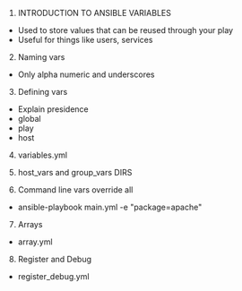 1. INTRODUCTION TO ANSIBLE VARIABLES
  - Used to store values that can be reused through your play
  - Useful for things like users, services

2. Naming vars
  - Only alpha numeric and underscores

3. Defining vars
  - Explain presidence
  - global
  - play
  - host

4. variables.yml

5. host_vars and group_vars DIRS

6. Command line vars override all
  - ansible-playbook main.yml -e "package=apache"

7. Arrays
  - array.yml

8. Register and Debug
  - register_debug.yml
